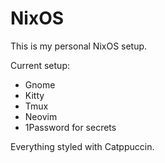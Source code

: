 # NixOS 

This is my personal NixOS setup. 

Current setup:

 - Gnome
 - Kitty
 - Tmux
 - Neovim
 - 1Password for secrets

Everything styled with Catppuccin.

